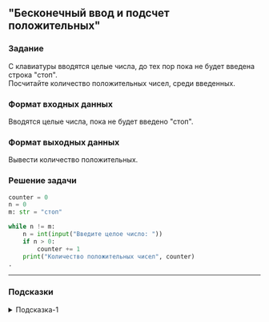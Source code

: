 ## "Бесконечный ввод и подсчет положительных"

### Задание

С клавиатуры вводятся целые числа, до тех пор пока не будет введена строка "стоп". \
Посчитайте количество положительных чисел, среди введенных.

### Формат входных данных

Вводятся целые числа, пока не будет введено "стоп".

### Формат выходных данных

Вывести количество положительных.

### Решение задачи

```python
counter = 0
n = 0
m: str = "стоп"

while n != m:
    n = int(input("Введите целое число: "))
    if n > 0:
        counter += 1
    print("Количество положительных чисел", counter)
.
```

---

### Подсказки

<details>
<summary>Подсказка-1</summary>
Смотри пример "Выполнение цикла пока не будет введено нужное значение"
</details>
